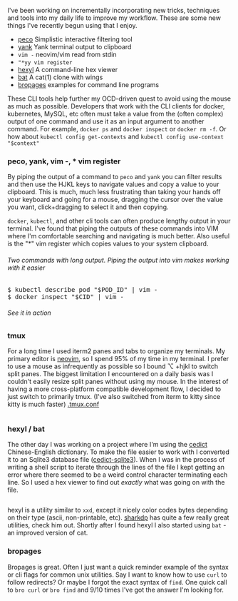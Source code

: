 I've been working on incrementally incorporating new tricks, techniques and
tools into my daily life to improve my workflow. These are some new things I've
recently begun using that I enjoy.

- [peco](https://github.com/peco/peco) Simplistic interactive filtering tool
- [yank](https://github.com/mptre/yank) Yank terminal output to clipboard
- `vim -` neovim/vim read from stdin
- `"*yy vim register`
- [hexyl](https://github.com/sharkdp/hexyl) A command-line hex viewer
- [bat](https://github.com/sharkdp/bat) A cat(1) clone with wings
- [bropages](http://bropages.org/) examples for command line programs

These CLI tools help further my OCD-driven quest to avoid using the mouse as
much as possible. Developers that work with the CLI clients for docker,
kubernetes, MySQL, etc often must take a value from the (often complex) output
of one command and use it as an input argument to another command. For example,
`docker ps` and `docker inspect` or `docker rm -f`. Or how about `kubectl
config get-contexts` and `kubectl config use-context "$context"`

### peco, yank, vim -, * vim register
By piping the output of a command to `peco` and `yank` you can filter results
and then use the HJKL keys to navigate values and copy a value to your
clipboard. This is much, much less frustrating than taking your hands off your
keyboard and going for a mouse, dragging the cursor over the value you want,
click+dragging to select it and then copying.

`docker`, `kubectl`, and other cli tools can often produce lengthy output in
your terminal. I've found that piping the outputs of these commands into VIM
where I'm comfortable searching and navigating is much better. Also useful is
the "*" vim register which copies values to your system clipboard.

###### Two commands with long output. Piping the output into vim makes working with it easier
<pre class="prettyprint">
$ kubectl describe pod "$POD_ID" | vim -
$ docker inspect "$CID" | vim -
</pre>

###### See it in action
<script id="asciicast-I07WYu2kipYbEucbCrDT5jkKI" src="https://asciinema.org/a/I07WYu2kipYbEucbCrDT5jkKI.js" data-autoplay="true" async></script>

### tmux
For a long time I used iterm2 panes and tabs to organize my terminals. My
primary editor is [neovim](https://neovim.io/), so I spend 95% of my time in my
terminal. I prefer to use a mouse as infrequently as possible so I bound ⌥
+hjkl to switch split panes. The biggest limitation I encountered on a daily
basis was I couldn't easily resize split panes without using my mouse. In the
interest of having a more cross-platform compatible development flow, I decided
to just switch to primarily tmux. (I've also switched from iterm to kitty since
kitty is much faster)
[.tmux.conf](https://github.com/cflynn07/dotfiles/blob/master/dots/.tmux.conf)

<img src="/static/images/Screen_Shot_2020-01-03_at_1.57.51_PM.png" alt=""/>

### hexyl / bat
The other day I was working on a project where I'm using the
[cedict](https://www.mdbg.net/chinese/dictionary?page=cedict) Chinese-English
dictionary. To make the file easier to work with I converted it to an Sqlite3
database file
([cedict-sqlite3](https://github.com/cflynn07/cedict-sqlite3/blob/master/db_init.sh)).
When I was in the process of writing a shell script to iterate through the
lines of the file I kept getting an error where there seemed to be a weird
control character terminating each line. So I used a hex viewer to find out
*exactly* what was going on with the file.

<img src="/static/images/Screen_Shot_2020-01-29_at_9.14.56_PM.png" alt=""/>

hexyl is a utility similar to `xxd`, except it nicely color codes bytes
depending on their type (ascii, non-printable, etc).
[sharkdp](https://github.com/sharkdp) has quite a few really great utilities,
check him out. Shortly after I found hexyl I also started using `bat` - an
improved version of cat.

### bropages
Bropages is great. Often I just want a quick reminder example of the syntax or
cli flags for common unix utilities. Say I want to know how to use `curl` to
follow redirects? Or maybe I forgot the exact syntax of `find`. One quick call
to `bro curl` or `bro find` and 9/10 times I've got the answer I'm looking for.
